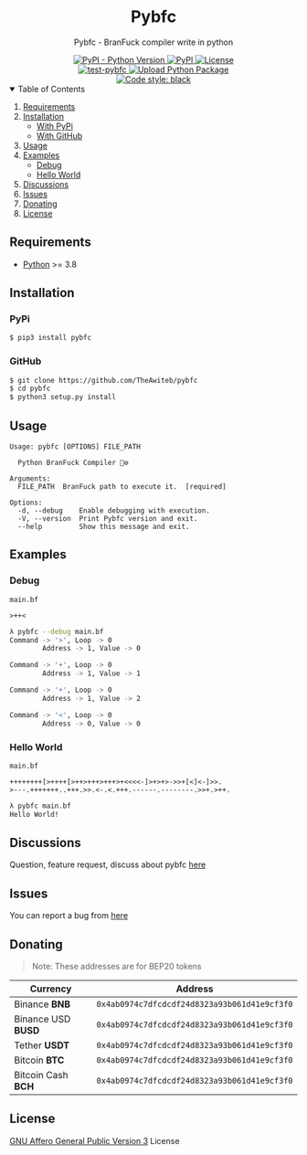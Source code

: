 <div align="center">
  <h1>Pybfc</h1>
  <p>Pybfc - BranFuck compiler write in python</p>
  <a href="https://pypi.org/project/pybfc/">
    <img alt="PyPI - Python Version" src="https://img.shields.io/pypi/pyversions/pybfc?color=9cf">
  </a>
  <a href="https://pypi.org/project/pybfc/">
    <img alt="PyPI" src="https://img.shields.io/pypi/v/pybfc?color=9cf">
  </a>
  <a href="https://www.gnu.org/licenses/agpl-3.0.en.html">
    <img src="https://img.shields.io/pypi/l/pybfc?color=9cf&label=License" alt="License">
  </a>
  <br>
  <a href="https://github.com/TheAwiteb/pybfc/actions/workflows/python-app.yml">
    <img alt="test-pybfc" src="https://github.com/TheAwiteb/pybfc/actions/workflows/python-app.yml/badge.svg">
  </a>
  <a href="https://github.com/TheAwiteb/pybfc/actions/workflows/release.yml">
    <img alt="Upload Python Package" src="https://github.com/TheAwiteb/pybfc/actions/workflows/release.yml/badge.svg">
  </a>
  <br>
  <a href="https://github.com/psf/black">
    <img alt="Code style: black" src="https://img.shields.io/badge/code%20style-black-000000.svg">
  </a>
</div>
  
<details open>
  <summary>Table of Contents</summary>
  <ol>
    <li>
      <a href="#Requirements">Requirements</a>
    </li>
    <li>
      <a href="#Installation">Installation</a>
      <ul>
        <li><a href="#PyPi">With PyPi</a></li>
        <li><a href="#GitHub">With GitHub</a></li>
      </ul>
    </li>
    <li><a href="#Usage">Usage</a></li>
    <li>
      <a href="#Examples">Examples</a>
        <ul>
            <li><a href="#Debug">Debug</a></li>
            <li><a href="#Hello-World">Hello World</a></li>
        </ul>
    </li>
    <li><a href="#Discussions">Discussions</a></li>
    <li><a href="#Issues">Issues</a></li>
    <li><a href="#Donating">Donating</a></li>
    <li><a href="#License">License</a></li>
  </ol>
</details>


## Requirements

* [Python](https://Python.org/) >= 3.8

## Installation

### PyPi

```bash
$ pip3 install pybfc
```

### GitHub

```bash
$ git clone https://github.com/TheAwiteb/pybfc
$ cd pybfc
$ python3 setup.py install
```

## Usage
```
Usage: pybfc [OPTIONS] FILE_PATH

  Python BranFuck Compiler 🐍⚙

Arguments:
  FILE_PATH  BranFuck path to execute it.  [required]

Options:
  -d, --debug    Enable debugging with execution.
  -V, --version  Print Pybfc version and exit.
  --help         Show this message and exit.
```

## Examples
### Debug
```main.bf```
```BranFuck
>++<
```
```bash
λ pybfc --debug main.bf
Command -> '>', Loop -> 0
        Address -> 1, Value -> 0

Command -> '+', Loop -> 0
        Address -> 1, Value -> 1

Command -> '+', Loop -> 0
        Address -> 1, Value -> 2

Command -> '<', Loop -> 0
        Address -> 0, Value -> 0
```

### Hello World
```main.bf```
```BranFuck
++++++++[>++++[>++>+++>+++>+<<<<-]>+>+>->>+[<]<-]>>.
>---.+++++++..+++.>>.<-.<.+++.------.--------.>>+.>++.
```
```bash
λ pybfc main.bf
Hello World!

```

## Discussions
Question, feature request, discuss about pybfc [here](https://github.com/TheAwiteb/pybfc/discussions)

## Issues
You can report a bug from [here](https://github.com/TheAwiteb/pybfc/issues/new?assignees=&labels=bug&template=bug.md)


## Donating
> Note: These addresses are for BEP20 tokens

|    Currency          |                Address                          |
| ---------------------|------------------------------------------------ |
| Binance **BNB**| ```0x4ab0974c7dfcdcdf24d8323a93b061d41e9cf3f0```|
| Binance USD **BUSD**  | ```0x4ab0974c7dfcdcdf24d8323a93b061d41e9cf3f0```|
| Tether **USDT** | ```0x4ab0974c7dfcdcdf24d8323a93b061d41e9cf3f0``` |
| Bitcoin **BTC**  | ```0x4ab0974c7dfcdcdf24d8323a93b061d41e9cf3f0```|
| Bitcoin Cash **BCH**| ```0x4ab0974c7dfcdcdf24d8323a93b061d41e9cf3f0```|

## License

[GNU Affero General Public Version 3](https://www.gnu.org/licenses/agpl-3.0.en.html) License

